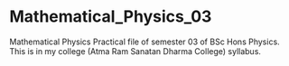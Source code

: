 # Mathematical_Physics_03
Mathematical Physics Practical file of semester 03 of BSc Hons Physics. This is in my college (Atma Ram Sanatan Dharma College) syllabus.
